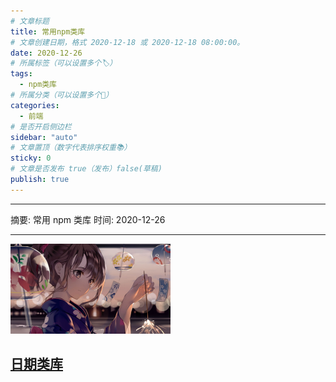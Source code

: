 ```yaml
---
# 文章标题
title: 常用npm类库
# 文章创建日期，格式 2020-12-18 或 2020-12-18 08:00:00。
date: 2020-12-26
# 所属标签（可以设置多个🏷）
tags:
  - npm类库
# 所属分类（可以设置多个💖）
categories:
  - 前端
# 是否开启侧边栏
sidebar: "auto"
# 文章置顶（数字代表排序权重📚）
sticky: 0
# 文章是否发布 true（发布）false(草稿)
publish: true
---
```


---

摘要: 常用 npm 类库
时间: 2020-12-26

---

<img src="/img/2.jpg" width="256px" height="144px">

<!-- more -->

## [日期类库](http://momentjs.cn/)

